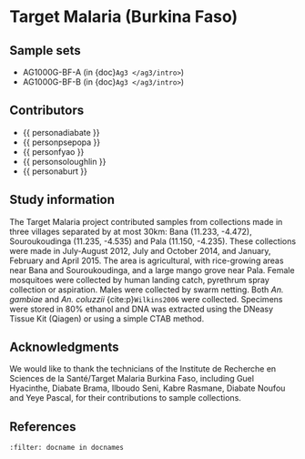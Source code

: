 # Target Malaria (Burkina Faso)

## Sample sets

* AG1000G-BF-A (in {doc}`Ag3 </ag3/intro>`)
* AG1000G-BF-B (in {doc}`Ag3 </ag3/intro>`)

## Contributors

* {{ personadiabate }}
* {{ personpsepopa }}
* {{ personfyao }}
* {{ personsoloughlin }}
* {{ personaburt }}

## Study information

The Target Malaria project contributed samples from collections made in three villages separated by at most 30km: Bana (11.233, -4.472), Souroukoudinga (11.235, -4.535) and Pala (11.150, -4.235).
These collections were made in July-August 2012, July and October 2014, and January, February and April 2015.
The area is agricultural, with rice-growing areas near Bana and Souroukoudinga, and a large mango grove near Pala.
Female mosquitoes were collected by human landing catch, pyrethrum spray collection or aspiration.
Males were collected by swarm netting.
Both *An. gambiae* and *An. coluzzii* {cite:p}`Wilkins2006` were collected.
Specimens were stored in 80\% ethanol and DNA was extracted using the DNeasy Tissue Kit (Qiagen) or using a simple CTAB method.

## Acknowledgments

We would like to thank the technicians of the Institute de Recherche en Sciences de la Santé/Target Malaria Burkina Faso, including Guel Hyacinthe, Diabate Brama, Ilboudo Seni, Kabre Rasmane, Diabate Noufou and Yeye Pascal, for their contributions to sample collections.

## References

```{bibliography}
:filter: docname in docnames
```
